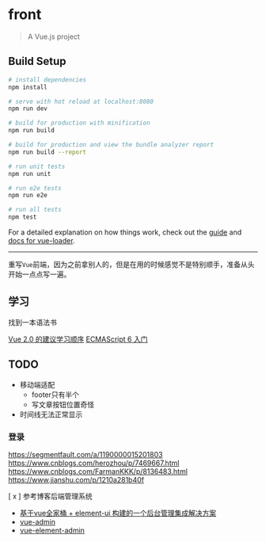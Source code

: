 # front

> A Vue.js project

## Build Setup

``` bash
# install dependencies
npm install

# serve with hot reload at localhost:8080
npm run dev

# build for production with minification
npm run build

# build for production and view the bundle analyzer report
npm run build --report

# run unit tests
npm run unit

# run e2e tests
npm run e2e

# run all tests
npm test
```

For a detailed explanation on how things work, check out the [guide](http://vuejs-templates.github.io/webpack/) and [docs for vue-loader](http://vuejs.github.io/vue-loader).

---
重写`Vue`前端，因为之前拿别人的，但是在用的时候感觉不是特别顺手，准备从头开始一点点写一遍。

## 学习

找到一本语法书

[Vue 2.0 的建议学习顺序](https://zhuanlan.zhihu.com/p/23134551)
[ECMAScript 6 入门](http://es6.ruanyifeng.com/)

## TODO

- 移动端适配
  - footer只有半个
  - 写文章按钮位置奇怪
- 时间线无法正常显示

### 登录
https://segmentfault.com/a/1190000015201803
https://www.cnblogs.com/herozhou/p/7469667.html
https://www.cnblogs.com/FarmanKKK/p/8136483.html
https://www.jianshu.com/p/1210a281b40f

[ x ] 参考博客后端管理系统

- [基于vue全家桶 + element-ui 构建的一个后台管理集成解决方案](https://github.com/uncleLian/vue-blog)
- [vue-admin](https://github.com/taylorchen709/vue-admin)
- [vue-element-admin](https://github.com/PanJiaChen/vue-element-admin)
